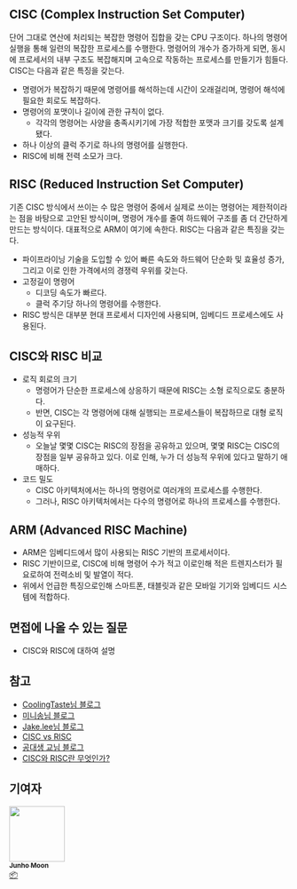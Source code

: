 ## CISC (Complex Instruction Set Computer)

단어 그대로 연산에 처리되는 복잡한 명령어 집합을 갖는 CPU 구조이다. 하나의 명령어 실행을 통해 일련의 복잡한 프로세스를 수행한다.
명령어의 개수가 증가하게 되면, 동시에 프로세서의 내부 구조도 복잡해지며 고속으로 작동하는 프로세스를 만들기가 힘들다. 
CISC는 다음과 같은 특징을 갖는다.

- 명령어가 복잡하기 때문에 명령어를 해석하는데 시간이 오래걸리며, 명령어 해석에 필요한 회로도 복잡하다.
- 명령어의 포맷이나 길이에 관한 규칙이 없다.
  - 각각의 명령어는 사양을 충족시키기에 가장 적합한 포맷과 크기를 갖도록 설계됐다.
- 하나 이상의 클럭 주기로 하나의 명령어를 실행한다.
- RISC에 비해 전력 소모가 크다.



## RISC (Reduced Instruction Set Computer)

기존 CISC 방식에서 쓰이는 수 많은 명령어 중에서 실제로 쓰이는 명령어는 제한적이라는 점을 바탕으로 고안된 방식이며, 명령어 개수를 줄여 하드웨어 
구조를 좀 더 간단하게 만드는 방식이다. 대표적으로 ARM이 여기에 속한다.
RISC는 다음과 같은 특징을 갖는다.

- 파이프라이닝 기술을 도입할 수 있어 빠른 속도와 하드웨어 단순화 및 효율성 증가, 그리고 이로 인한 가격에서의 경쟁력 우위를 갖는다.
- 고정길이 명령어
  - 디코딩 속도가 빠르다.
  - 클럭 주기당 하나의 명령어를 수행한다.
- RISC 방식은 대부분 현대 프로세서 디자인에 사용되며, 임베디드 프로세스에도 사용된다.



## CISC와 RISC 비교

- 로직 회로의 크기
  - 명령어가 단순한 프로세스에 상응하기 때문에 RISC는 소형 로직으로도 충분하다.
  - 반면, CISC는 각 명령어에 대해 실행되는 프로세스들이 복잡하므로 대형 로직이 요구된다.
- 성능적 우위
  - 오늘날 몇몇 CISC는 RISC의 장점을 공유하고 있으며, 몇몇 RISC는 CISC의 장점을 일부 공유하고 있다.
    이로 인해, 누가 더 성능적 우위에 있다고 말하기 애매하다.
- 코드 밀도
  - CISC 아키텍처에서는 하나의 명령어로 여러개의 프로세스를 수행한다.
  - 그러나, RISC 아키텍처에서는 다수의 명령어로 하나의 프로세스를 수행한다.





## ARM (Advanced RISC Machine)

-  ARM은 임베디드에서 많이 사용되는 RISC 기반의 프로세서이다.
-  RISC 기반이므로, CISC에 비해 명령어 수가 적고 이로인해 적은 트렌지스터가 필요로하여 전력소비 및 발열이 적다.
-  위에서 언급한 특징으로인해 스마트폰, 태블릿과 같은 모바일 기기와 임베디드 시스템에 적합하다.





## 면접에 나올 수 있는 질문

- CISC와 RISC에 대하여 설명





## 참고

- [CoolingTaste님 블로그](https://cooling.tistory.com/19)
- [미니송님 블로그](https://dany-it.tistory.com/41)
- [Jake.lee님 블로그](https://frontalnh.github.io/2018/04/17/%EC%BB%B4%ED%93%A8%ED%84%B0-%EA%B5%AC%EC%A1%B0-risc-%EC%99%80-cisc-%EA%B5%AC%EC%A1%B0/)
- [CISC vs RISC](https://jwprogramming.tistory.com/20)
- [공대생 교님 블로그](https://eunkyovely.tistory.com/35)
- [CISC와 RISC란 무엇인가?](https://www.seminet.co.kr/ms_pdf/667_20151229134857_201502_st.pdf)



## 기여자

<td align="center"><a href="https://github.com/zoolake"><img src="https://avatars.githubusercontent.com/u/57625026?v=4" width="100px;" alt=""/><br /><sub><b>Junho Moon</b></sub></a><br /><a href="#platform-zoolake" title="Packaging/porting to new platform">📦</a></td>